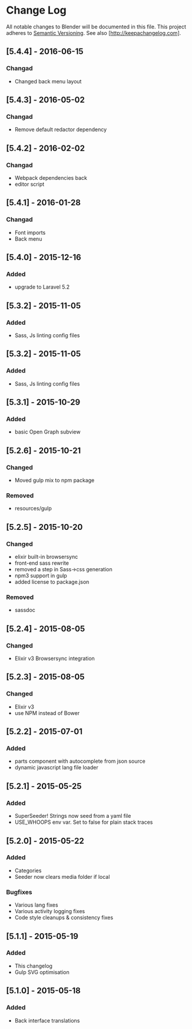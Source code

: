 # Change Log
All notable changes to Blender will be documented in this file.
This project adheres to [Semantic Versioning](http://semver.org/).
See also [http://keepachangelog.com].

## [5.4.4] - 2016-06-15
### Changad
- Changed back menu layout

## [5.4.3] - 2016-05-02
### Changad
- Remove default redactor dependency

## [5.4.2] - 2016-02-02
### Changad
- Webpack dependencies back
- editor script

## [5.4.1] - 2016-01-28
### Changad
- Font imports
- Back menu

## [5.4.0] - 2015-12-16
### Added
- upgrade to Laravel 5.2

## [5.3.2] - 2015-11-05
### Added
- Sass, Js linting config files

## [5.3.2] - 2015-11-05
### Added
- Sass, Js linting config files

## [5.3.1] - 2015-10-29
### Added
- basic Open Graph subview

## [5.2.6] - 2015-10-21
### Changed
- Moved gulp mix to npm package

### Removed
- resources/gulp


## [5.2.5] - 2015-10-20
### Changed
- elixir built-in browsersync
- front-end sass rewrite
- removed a step in Sass->css generation
- npm3 support in gulp
- added license to package.json

### Removed
- sassdoc


## [5.2.4] - 2015-08-05
### Changed
- Elixir v3 Browsersync integration


## [5.2.3] - 2015-08-05
### Changed
- Elixir v3
- use NPM instead of Bower


## [5.2.2] - 2015-07-01
### Added
- parts component with autocomplete from json source
- dynamic javascript lang file loader

## [5.2.1] - 2015-05-25
### Added
- SuperSeeder! Strings now seed from a yaml file
- USE\_WHOOPS env var. Set to false for plain stack traces

## [5.2.0] - 2015-05-22
### Added
- Categories
- Seeder now clears media folder if local

### Bugfixes
- Various lang fixes
- Various activity logging fixes
- Code style cleanups & consistency fixes


## [5.1.1] - 2015-05-19
### Added
- This changelog
- Gulp SVG optimisation


## [5.1.0] - 2015-05-18
### Added
- Back interface translations
